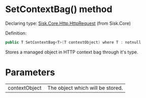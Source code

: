 <!--

Copyrights 2023 Sisk Framework - CypherPotato
Published under MIT license

!!! DO NOT EDIT THIS FILE !!!
This file was generated by a tool in the Sisk package. To edit the information in this documentation,
edit the XML documentation present in the Sisk source code.

-->


# SetContextBag() method

Declaring type: [Sisk.Core.Http.HttpRequest](/read?q=/contents/spec/Sisk.Core.Http.HttpRequest.md) (from Sisk.Core)


Definition:

```cs
public T SetContextBag<T>(T contextObject) where T : notnull
```

Stores a managed object in HTTP context bag through it's type.


# Parameters

<table>
    <tbody>
<tr>
    <td width="33%">contextObject</td>
    <td>The object which will be stored.</td>
</tr>
    </tbody>
</table>
